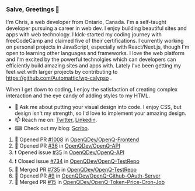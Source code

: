 ### Salve, Greetings 👋

I'm Chris, a web developer from Ontario, Canada. I'm a self-taught developer pursuing a career in web dev. I enjoy building beautiful sites and apps with web technology.
I kick-started my coding journey with freeCodeCamp and claimed five of their certifications.  I currently working on personal projects in JavaScript, especially with React/Next.js, though I'm open to learning other languages and frameworks. I love the web platform and I'm excited by the powerful technolgies which can developers can efficiently build amazing sites and apps with. Lately I've been getting my feet wet with larger projects by contributing to https://github.com/Automattic/wp-calypso .

When I get down to coding, I enjoy the satisfaction of creating complex interaction and the eye candy of adding styles to my HTML. 

- 💬 Ask me about putting your visual design into code. I enjoy CSS, but design isn't my strength, so I'd love to implement your amazing design.
- 📫 Reach me on: [Twitter](https://twitter.com/Christo28120856), [Linkedin](https://www.linkedin.com/in/christopher-stevers-07b9a5204/).
- ⌨ Check out my blog: [Scribo](https://christopherstevers.cf).
<!--
**Christopher-Stevers/Christopher-Stevers** is a ✨ _special_ ✨ repository because its `README.md` (this file) appears on your GitHub profile.

Here are some ideas to get you started:

- 🔭 I’m currently working on ...
- 🌱 I’m currently learning ...
- 👯 I’m looking to collaborate on ...
- 🤔 I’m looking for help with ...
- 😄 Pronouns: ...
- ⚡ Fun fact: ...
-->

<!--START_SECTION:activity-->
1. 💪 Opened PR [#1008](https://github.com/OpenQDev/OpenQ-Frontend/pull/1008) in [OpenQDev/OpenQ-Frontend](https://github.com/OpenQDev/OpenQ-Frontend)
2. 💪 Opened PR [#36](https://github.com/OpenQDev/OpenQ-API/pull/36) in [OpenQDev/OpenQ-API](https://github.com/OpenQDev/OpenQ-API)
3. ❗️ Opened issue [#35](https://github.com/OpenQDev/OpenQ-API/issues/35) in [OpenQDev/OpenQ-API](https://github.com/OpenQDev/OpenQ-API)
4. ❗️ Closed issue [#734](https://github.com/OpenQDev/OpenQ-TestRepo/issues/734) in [OpenQDev/OpenQ-TestRepo](https://github.com/OpenQDev/OpenQ-TestRepo)
5. 🎉 Merged PR [#735](https://github.com/OpenQDev/OpenQ-TestRepo/pull/735) in [OpenQDev/OpenQ-TestRepo](https://github.com/OpenQDev/OpenQ-TestRepo)
6. 💪 Opened PR [#9](https://github.com/OpenQDev/OpenQ-Github-OAuth-Server/pull/9) in [OpenQDev/OpenQ-Github-OAuth-Server](https://github.com/OpenQDev/OpenQ-Github-OAuth-Server)
7. 🎉 Merged PR [#15](https://github.com/OpenQDev/OpenQ-Token-Price-Cron-Job/pull/15) in [OpenQDev/OpenQ-Token-Price-Cron-Job](https://github.com/OpenQDev/OpenQ-Token-Price-Cron-Job)
<!--END_SECTION:activity-->
